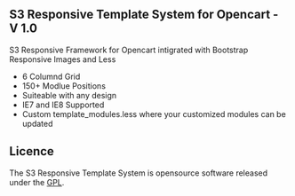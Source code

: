 ## S3 Responsive Template System for Opencart - V 1.0

S3 Responsive Framework for Opencart intigrated with Bootstrap Responsive Images and Less
 - 6 Columnd Grid
 - 150+ Modlue Positions
 - Suiteable with any design
 - IE7 and IE8 Supported
 - Custom template_modules.less where your customized modules can be updated

## Licence

The S3 Responsive Template System is opensource software released under the [GPL](http://www.gnu.org/licenses/gpl-2.0.txt).